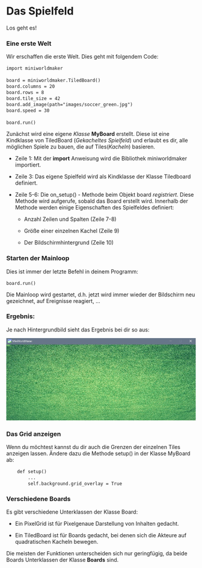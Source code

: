 Das Spielfeld
=============

Los geht es!

### Eine erste Welt

Wir erschaffen die erste Welt. Dies geht mit folgendem Code:

```
import miniworldmaker

board = miniworldmaker.TiledBoard()
board.columns = 20
board.rows = 8
board.tile_size = 42
board.add_image(path="images/soccer_green.jpg")
board.speed = 30

board.run()
```

Zunächst wird eine eigene *Klasse* **MyBoard** erstellt. Diese ist eine Kindklasse von TiledBoard (*Gekacheltes Spielfeld*)
und erlaubt es dir, alle möglichen Spiele zu bauen, die auf Tiles(*Kacheln*) basieren.

  * Zeile 1: Mit der **import** Anweisung wird die Bibliothek miniworldmaker importiert.
  
  * Zeile 3: Das eigene Spielfeld wird als Kindklasse der Klasse Tiledboard definiert.
    
  * Zeile 5-6: Die on_setup() - Methode beim Objekt board *registriert*. Diese Methode wird aufgerufe, sobald das Board erstellt wird. Innerhalb der Methode werden einige Eigenschaften des Spielfeldes definiert: 
  
    * Anzahl Zeilen und Spalten (Zeile 7-8)
    
    * Größe einer einzelnen Kachel (Zeile 9)
    
    * Der Bildschirmhintergrund (Zeile 10) 

### Starten der Mainloop

Dies ist immer der letzte Befehl in deinem Programm:

```
board.run()
```

Die Mainloop wird gestartet, d.h. jetzt wird immer wieder der Bildschirm neu gezeichnet, auf Ereignisse reagiert, ...

### Ergebnis:

Je nach Hintergrundbild sieht das Ergebnis bei dir so aus:

![tiles](../_images/first.jpg)

### Das Grid anzeigen

Wenn du möchtest kannst du dir auch die Grenzen der einzelnen Tiles anzeigen lassen.
Ändere dazu die Methode setup() in der Klasse MyBoard ab:

```
    def setup()
        ...
        self.background.grid_overlay = True
```



### Verschiedene Boards

Es gibt verschiedene Unterklassen der Klasse Board:

  * Ein PixelGrid ist für Pixelgenaue Darstellung von Inhalten gedacht.
  
  * Ein TiledBoard ist für Boards gedacht, bei denen sich die Akteure auf quadratischen Kacheln bewegen.
  
Die meisten der Funktionen unterscheiden sich nur geringfügig, da beide Boards Unterklassen der Klasse **Boards** sind.

